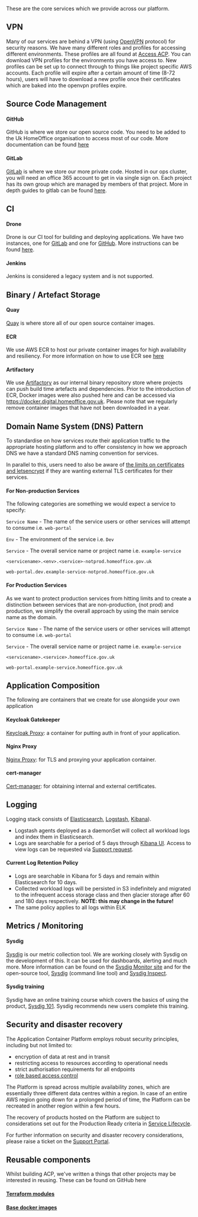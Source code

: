 These are the core services which we provide across our platform.

## VPN
Many of our services are behind a VPN (using [OpenVPN](https://wiki.archlinux.org/index.php/OpenVPN) protocol) for security reasons. We have many different roles and profiles for accessing different environments. These profiles are all found at [Access ACP](https://access-acp.digital.homeoffice.gov.uk).
You can download VPN profiles for the environments you have access to. New profiles can be set up to connect through to things like project specific AWS accounts.
Each profile will expire after a certain amount of time (8-72 hours), users will have to download a new profile once their certificates which are baked into the openvpn profiles expire.

## Source Code Management
#### GitHub
GitHub is where we store our open source code. You need to be added to the Uk HomeOffice organisation to access most of our code. More documentation can be found [here](https://help.github.com/)

#### GitLab
[GitLab](https://gitlab.digital.homeoffice.gov.uk) is where we store our more private code. Hosted in our ops cluster, you will need an office 365 account to get in via single sign on. Each project has its own group which are managed by members of that project. More in depth guides to gitlab can be found [here](https://docs.gitlab.com/ce/README.html).

## CI
#### Drone
Drone is our CI tool for building and deploying applications. We have two instances, one for [GitLab](https://drone-gitlab.acp.homeoffice.gov.uk) and one for [GitHub](https://drone.acp.homeoffice.gov.uk). More instructions can be found [here](how-to-docs/drone-how-to.md).

#### Jenkins
Jenkins is considered a legacy system and is not supported.

## Binary / Artefact Storage
#### Quay
[Quay](https://quay.io/ukhomeofficedigital) is where store all of our open source container images.

#### ECR
We use AWS ECR to host our private container images for high availability and resiliency. For more information on how to use ECR see [here](how-to-docs/drone-how-to.md)

#### Artifactory
We use [Artifactory](https://artifactory.digital.homeoffice.gov.uk) as our internal binary repository store where projects can push build time artefacts and dependencies. Prior to the introduction of ECR, Docker images were also pushed here and can be accessed via https://docker.digital.homeoffice.gov.uk. Please note that we regularly remove container images that have not been downloaded in a year.

## Domain Name System (DNS) Pattern
To standardise on how services route their application traffic to the appropriate hosting platform and to offer consistency in how we approach DNS we have a standard DNS naming convention for services.

In parallel to this, users need to also be aware of [the limits on certificates and letsencrypt](https://letsencrypt.org/docs/rate-limits/) if they are wanting external TLS certificates for their services.

#### For Non-production Services
The following categories are something we would expect a service to specify:

`Service Name` - The name of the service users or other services will attempt to consume i.e. `web-portal`

`Env` - The environment of the service i.e. `Dev`

`Service` - The overall service name or project name i.e. `example-service`

```
<servicename>.<env>.<service>-notprod.homeoffice.gov.uk

web-portal.dev.example-service-notprod.homeoffice.gov.uk
```

#### For Production Services
As we want to protect production services from hitting limits and to create a distinction between services that are non-production, (not prod)  and production, we simplify the overall approach by using the main service name as the domain.

`Service Name` - The name of the service users or other services will attempt to consume i.e. `web-portal`

`Service` - The overall service name or project name i.e. `example-service`

```
<servicename>.<service>.homeoffice.gov.uk

web-portal.example-service.homeoffice.gov.uk
```

## Application Composition
The following are containers that we create for use alongside your own application

#### Keycloak Gatekeeper
[Keycloak Proxy](https://github.com/keycloak/keycloak-gatekeeper): a container for putting auth in front of your application.
#### Nginx Proxy
[Nginx Proxy](https://github.com/UKHomeOffice/docker-nginx-proxy): for TLS and proxying your application container.
#### cert-manager
[Cert-manager](how-to-docs/cert-manager.md): for obtaining internal and external certificates.

## Logging
Logging stack consists of [Elasticsearch](https://github.com/UKHomeOffice/docker-elasticsearch), [Logstash](https://github.com/UKHomeOffice/docker-logstash-kubernetes), [Kibana](https://github.com/UKHomeOffice/docker-kibana)).

- Logstash agents deployed as a daemonSet will collect all workload logs and index them in Elasticsearch.
- Logs are searchable for a period of 5 days through [Kibana UI](https://kibana.acp.homeoffice.gov.uk). Access to view logs can be requested via [Support request](https://support.acp.homeoffice.gov.uk/servicedesk/customer/portal/1/create/34).

#### Current Log Retention Policy
- Logs are searchable in Kibana for 5 days and remain within Elasticsearch for 10 days.
- Collected workload logs will be persisted in S3 indefinitely and migrated to the infrequent access storage class and then glacier storage after 60 and 180 days respectively. **NOTE: this may change in the future!**
- The same policy applies to all logs within ELK

## Metrics / Monitoring
#### Sysdig
[Sysdig](https://sysdig.digital.homeoffice.gov.uk) is our metric collection tool. We are working closely with Sysdig on the development of this. It can be used for dashboards, alerting and much more. More information can be found on the [Sysdig Monitor site](https://sysdig.com) and for the open-source tool, [Sysdig](http://sysdig.org) (command line tool) and [Sysdig Inspect](https://github.com/draios/sysdig-inspect).

#### Sysdig training
Sysdig have an online training course which covers the basics of using the product, [Sysdig 101](https://sysdig.teachable.com/). Sysdig recommends new users complete this training.

## Security and disaster recovery

The Application Container Platform employs robust security principles, including but not limited to:

- encryption of data at rest and in transit
- restricting access to resources according to operational needs
- strict authorisation requirements for all endpoints
- [role based access control](rbac.md)

The Platform is spread across multiple availability zones, which are essentially three different data centres within a region. In case of an entire AWS region going down for a prolonged period of time, the Platform can be recreated in another region within a few hours.

The recovery of products hosted on the Platform are subject to considerations set out for the Production Ready criteria in [Service Lifecycle](service-lifecycle.md).

For further information on security and disaster recovery considerations, please raise a ticket on the [Support Portal](https://support.acp.homeoffice.gov.uk/servicedesk).


## Reusable components
Whilst building ACP, we've written a things that other projects may be interested in reusing. These can be found on GitHub here
#### [Terraform modules](https://github.com/UKHomeOffice?utf8=%E2%9C%93&q=acp-tf&type=&language=)

#### [Base docker images](https://github.com/UKHomeOffice?utf8=%E2%9C%93&q=docker-&type=&language=)
